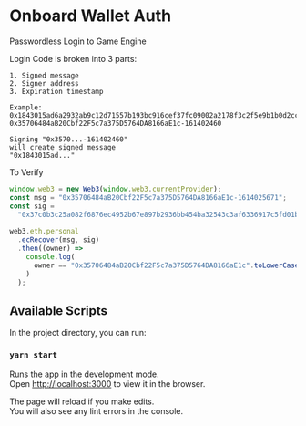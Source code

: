 # Onboard Wallet Auth

Passwordless Login to Game Engine

Login Code is broken into 3 parts:

```
1. Signed message
2. Signer address
3. Expiration timestamp

Example: 0x1843015ad6a2932ab9c12d71557b193bc916cef37fc09002a2178f3c2f5e9b1b0d2cc2ac580fa0c5895dbd8ac357e22d3c4917a01365dbae14805f9fb6b2b9be1b-0x35706484aB20Cbf22F5c7a375D5764DA8166aE1c-161402460

Signing "0x3570...-161402460"
will create signed message
"0x1843015ad..."
```

To Verify

```javascript
window.web3 = new Web3(window.web3.currentProvider);
const msg = "0x35706484aB20Cbf22F5c7a375D5764DA8166aE1c-1614025671";
const sig =
  "0x37c0b3c25a082f6876ec4952b67e897b2936bb454ba32543c3af6336917c5fd01b7bf70e2dbad52d4dc28006e88a0151e007d727c44a629a8ac8792aef53d9551c";
  
web3.eth.personal
  .ecRecover(msg, sig)
  .then((owner) =>
    console.log(
      owner == "0x35706484aB20Cbf22F5c7a375D5764DA8166aE1c".toLowerCase()
    )
  );
```

## Available Scripts

In the project directory, you can run:

### `yarn start`

Runs the app in the development mode.\
Open [http://localhost:3000](http://localhost:3000) to view it in the browser.

The page will reload if you make edits.\
You will also see any lint errors in the console.

